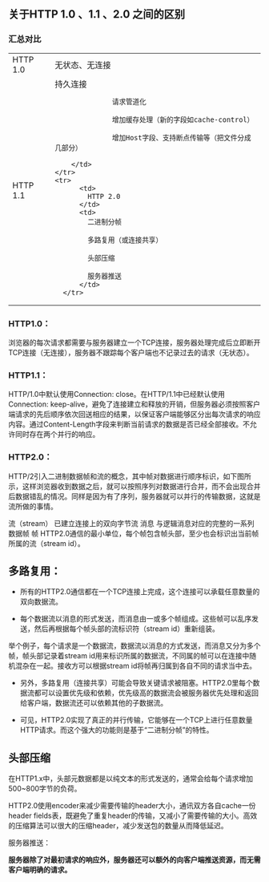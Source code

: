 关于HTTP 1.0 、1.1 、2.0 之间的区别
---

### 汇总对比

<table>
  <tr>
      <td>
        HTTP 1.0
      </td>
      <td>
        无状态、无连接
      </td>
  </tr>
  <tr>
        <td>
          HTTP 1.1
        </td>
        <td> 
                  持久连接
                  
                  请求管道化
                  
                  增加缓存处理（新的字段如cache-control）
                  
                  增加Host字段、支持断点传输等（把文件分成几部分）
                  
        </td>
    </tr>
    <tr>
          <td>
            HTTP 2.0
          </td>
          <td>
            二进制分帧
            
            多路复用（或连接共享）
            
            头部压缩
            
            服务器推送
          </td>
      </tr>
</table>

### HTTP1.0：

浏览器的每次请求都需要与服务器建立一个TCP连接，服务器处理完成后立即断开TCP连接（无连接），服务器不跟踪每个客户端也不记录过去的请求（无状态）。

### HTTP1.1：

HTTP/1.0中默认使用Connection: close。在HTTP/1.1中已经默认使用Connection: keep-alive，避免了连接建立和释放的开销，但服务器必须按照客户端请求的先后顺序依次回送相应的结果，以保证客户端能够区分出每次请求的响应内容。通过Content-Length字段来判断当前请求的数据是否已经全部接收。不允许同时存在两个并行的响应。

### HTTP2.0：

HTTP/2引入二进制数据帧和流的概念，其中帧对数据进行顺序标识，如下图所示，这样浏览器收到数据之后，就可以按照序列对数据进行合并，而不会出现合并后数据错乱的情况。同样是因为有了序列，服务器就可以并行的传输数据，这就是流所做的事情。

流（stream）	已建立连接上的双向字节流
消息	与逻辑消息对应的完整的一系列数据帧
帧	HTTP2.0通信的最小单位，每个帧包含帧头部，至少也会标识出当前帧所属的流（stream id）。

## 多路复用：

+ 所有的HTTP2.0通信都在一个TCP连接上完成，这个连接可以承载任意数量的双向数据流。

+ 每个数据流以消息的形式发送，而消息由一或多个帧组成。这些帧可以乱序发送，然后再根据每个帧头部的流标识符（stream id）重新组装。

举个例子，每个请求是一个数据流，数据流以消息的方式发送，而消息又分为多个帧，帧头部记录着stream id用来标识所属的数据流，不同属的帧可以在连接中随机混杂在一起。接收方可以根据stream id将帧再归属到各自不同的请求当中去。

+ 另外，多路复用（连接共享）可能会导致关键请求被阻塞。HTTP2.0里每个数据流都可以设置优先级和依赖，优先级高的数据流会被服务器优先处理和返回给客户端，数据流还可以依赖其他的子数据流。

+ 可见，HTTP2.0实现了真正的并行传输，它能够在一个TCP上进行任意数量HTTP请求。而这个强大的功能则是基于“二进制分帧”的特性。

## 头部压缩

在HTTP1.x中，头部元数据都是以纯文本的形式发送的，通常会给每个请求增加500~800字节的负荷。

HTTP2.0使用encoder来减少需要传输的header大小，通讯双方各自cache一份header fields表，既避免了重复header的传输，又减小了需要传输的大小。高效的压缩算法可以很大的压缩header，减少发送包的数量从而降低延迟。

服务器推送：

**服务器除了对最初请求的响应外，服务器还可以额外的向客户端推送资源，而无需客户端明确的请求。**
